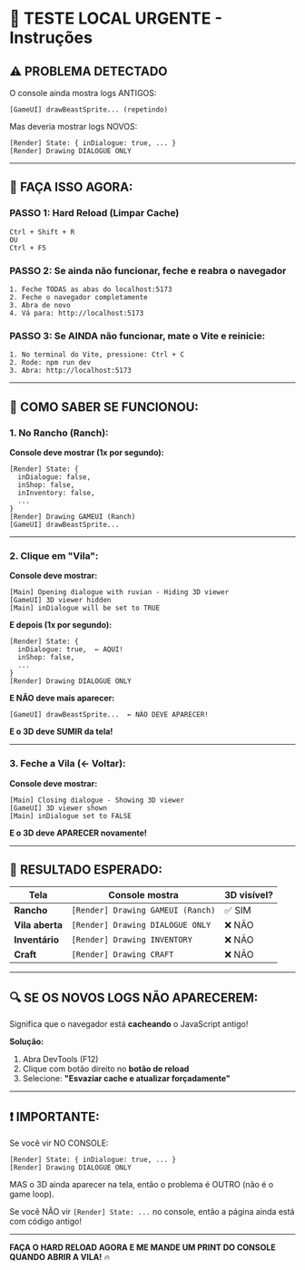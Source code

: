 # 🚨 TESTE LOCAL URGENTE - Instruções

## ⚠️ PROBLEMA DETECTADO

O console ainda mostra logs ANTIGOS:
```
[GameUI] drawBeastSprite... (repetindo)
```

Mas deveria mostrar logs NOVOS:
```
[Render] State: { inDialogue: true, ... }
[Render] Drawing DIALOGUE ONLY
```

---

## 🔄 FAÇA ISSO AGORA:

### **PASSO 1: Hard Reload (Limpar Cache)**
```
Ctrl + Shift + R
OU
Ctrl + F5
```

### **PASSO 2: Se ainda não funcionar, feche e reabra o navegador**
```
1. Feche TODAS as abas do localhost:5173
2. Feche o navegador completamente
3. Abra de novo
4. Vá para: http://localhost:5173
```

### **PASSO 3: Se AINDA não funcionar, mate o Vite e reinicie:**
```
1. No terminal do Vite, pressione: Ctrl + C
2. Rode: npm run dev
3. Abra: http://localhost:5173
```

---

## 🧪 COMO SABER SE FUNCIONOU:

### **1. No Rancho (Ranch):**

**Console deve mostrar (1x por segundo):**
```
[Render] State: {
  inDialogue: false,
  inShop: false,
  inInventory: false,
  ...
}
[Render] Drawing GAMEUI (Ranch)
[GameUI] drawBeastSprite...
```

---

### **2. Clique em "Vila":**

**Console deve mostrar:**
```
[Main] Opening dialogue with ruvian - Hiding 3D viewer
[GameUI] 3D viewer hidden
[Main] inDialogue will be set to TRUE
```

**E depois (1x por segundo):**
```
[Render] State: {
  inDialogue: true,  ← AQUI!
  inShop: false,
  ...
}
[Render] Drawing DIALOGUE ONLY
```

**E NÃO deve mais aparecer:**
```
[GameUI] drawBeastSprite...  ← NÃO DEVE APARECER!
```

**E o 3D deve SUMIR da tela!**

---

### **3. Feche a Vila (← Voltar):**

**Console deve mostrar:**
```
[Main] Closing dialogue - Showing 3D viewer
[GameUI] 3D viewer shown
[Main] inDialogue set to FALSE
```

**E o 3D deve APARECER novamente!**

---

## 🎯 RESULTADO ESPERADO:

| Tela | Console mostra | 3D visível? |
|------|----------------|-------------|
| **Rancho** | `[Render] Drawing GAMEUI (Ranch)` | ✅ SIM |
| **Vila aberta** | `[Render] Drawing DIALOGUE ONLY` | ❌ NÃO |
| **Inventário** | `[Render] Drawing INVENTORY` | ❌ NÃO |
| **Craft** | `[Render] Drawing CRAFT` | ❌ NÃO |

---

## 🔍 SE OS NOVOS LOGS NÃO APARECEREM:

Significa que o navegador está **cacheando** o JavaScript antigo!

**Solução:**
1. Abra DevTools (F12)
2. Clique com botão direito no **botão de reload**
3. Selecione: **"Esvaziar cache e atualizar forçadamente"**

---

## ❗ IMPORTANTE:

Se você vir NO CONSOLE:
```
[Render] State: { inDialogue: true, ... }
[Render] Drawing DIALOGUE ONLY
```

MAS o 3D ainda aparecer na tela, então o problema é OUTRO (não é o game loop).

Se você NÃO vir `[Render] State: ...` no console, então a página ainda está com código antigo!

---

**FAÇA O HARD RELOAD AGORA E ME MANDE UM PRINT DO CONSOLE QUANDO ABRIR A VILA!** 🔥

